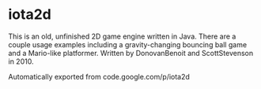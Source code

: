 # iota2d
This is an old, unfinished 2D game engine written in Java. There are a couple usage examples including a gravity-changing bouncing ball game and a Mario-like platformer. Written by DonovanBenoit and ScottStevenson in 2010.

Automatically exported from code.google.com/p/iota2d


